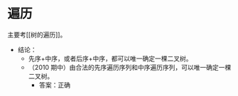 # 遍历

主要考[[树的遍历]]。

- 结论：
    - 先序+中序，或者后序+中序，都可以唯一确定一棵二叉树。
    - （2010 期中）由合法的先序遍历序列和中序遍历序列，可以唯一确定一棵二叉树。
      - 答案：正确

